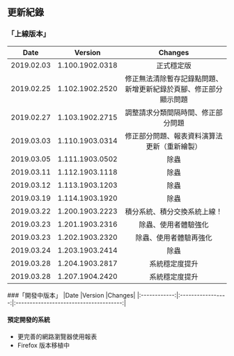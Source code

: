 ## 更新紀錄
### 「上線版本」
|Date    |Version    |Changes|
|:-------------:|:-----------------:|:------------------------------------------------------:|
|2019.02.03     |1.100.1902.0318    |正式穩定版  |
|2019.02.25     |1.102.1902.2520    |修正無法清除暫存記錄點問題、新增更新紀錄於頁腳、修正部分顯示問題   |
|2019.02.27     |1.103.1902.2715    |調整請求分類間隔時間、修正部分問題  |
|2019.03.03     |1.110.1903.0314    |修正部分問題、報表資料演算法更新（重新繪製） |
|2019.03.05     |1.111.1903.0502    |除蟲 |
|2019.03.11     |1.112.1903.1118    |除蟲 |
|2019.03.12     |1.113.1903.1203    |除蟲 |
|2019.03.19     |1.114.1903.1920    |除蟲 |
|2019.03.22     |1.200.1903.2223    |積分系統、積分交換系統上線！ |
|2019.03.23     |1.201.1903.2316    |除蟲、使用者體驗強化 |
|2019.03.23     |1.202.1903.2320    |除蟲、使用者體驗再強化 |
|2019.03.24     |1.203.1903.2414    |除蟲 |
|2019.03.28     |1.204.1903.2817    |系統穩定度提升    |
|2019.03.28     |1.207.1904.2420    |系統穩定度提升    |

###「開發中版本」
|Date    |Version    |Changes|
|:------------:|:-----------------:|:--------------------------------------:|




#### 預定開發的系統
* 更完善的網路瀏覽器使用報表
* Firefox 版本移植中
